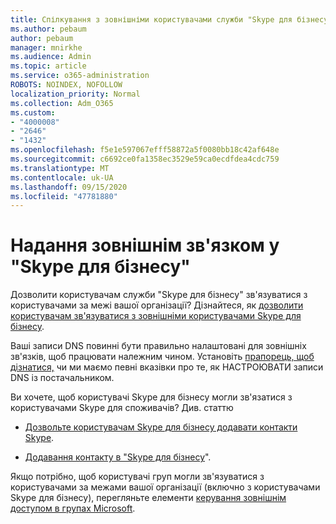 ```yaml
---
title: Спілкування з зовнішніми користувачами служби "Skype для бізнесу"
ms.author: pebaum
author: pebaum
manager: mnirkhe
ms.audience: Admin
ms.topic: article
ms.service: o365-administration
ROBOTS: NOINDEX, NOFOLLOW
localization_priority: Normal
ms.collection: Adm_O365
ms.custom:
- "4000008"
- "2646"
- "1432"
ms.openlocfilehash: f5e1e597067efff58872a5f0080bb18c42af648e
ms.sourcegitcommit: c6692ce0fa1358ec3529e59ca0ecdfdea4cdc759
ms.translationtype: MT
ms.contentlocale: uk-UA
ms.lasthandoff: 09/15/2020
ms.locfileid: "47781880"
---
```

# <a name="allow-external-communications-with-skype-for-business"></a>Надання зовнішнім зв'язком у "Skype для бізнесу" 

Дозволити користувачам служби "Skype для бізнесу" зв'язуватися з користувачами за межі вашої організації? Дізнайтеся, як [дозволити користувачам зв'язуватися з зовнішніми користувачами Skype для бізнесу](https://docs.microsoft.com/skypeforbusiness/set-up-skype-for-business-online/allow-users-to-contact-external-skype-for-business-users).

Ваші записи DNS повинні бути правильно налаштовані для зовнішніх зв'язків, щоб працювати належним чином. Установіть [прапорець, щоб дізнатися,](https://docs.microsoft.com/microsoft-365/admin/get-help-with-domains/set-up-your-domain-host-specific-instructions) чи ми маємо певні вказівки про те, як НАСТРОЮВАТИ записи DNS із постачальником. 

Ви хочете, щоб користувачі Skype для бізнесу могли зв'язатися з користувачами Skype для споживачів? Див. статтю

- [Дозвольте користувачам Skype для бізнесу додавати контакти Skype](https://docs.microsoft.com/skypeforbusiness/set-up-skype-for-business-online/let-skype-for-business-users-add-skype-contacts). 

- [Додавання контакту в "Skype для бізнесу](https://support.office.com/article/add-a-contact-in-skype-for-business-89338023-2adf-4f5c-90b6-f8b6f72fadd1)".


Якщо потрібно, щоб користувачі груп могли зв'язуватися з користувачами за межами вашої організації (включно з користувачами Skype для бізнесу), перегляньте елементи [керування зовнішнім доступом в групах Microsoft](https://docs.microsoft.com/microsoftteams/let-your-teams-users-communicate-with-other-people). 